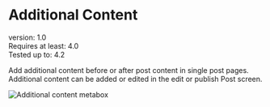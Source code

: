 # Additional Content

version:           1.0  
Requires at least: 4.0  
Tested up to:      4.2    

Add additional content before or after post content in single post pages. Additional content can be added or edited in the edit or publish Post screen.


![Additional content metabox](/../screenshots/assets/img/metabox.png?raw=true)